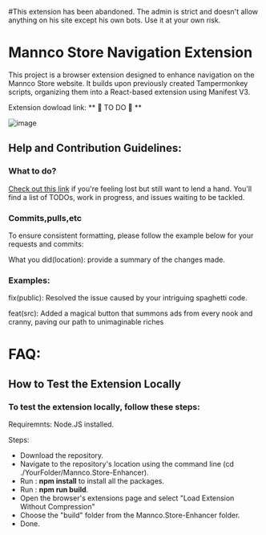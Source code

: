 #This extension has been abandoned. The admin is strict and doesn't allow anything on his site except his own bots. Use it at your own risk.

# Mannco Store Navigation Extension

This project is a browser extension designed to enhance navigation on the Mannco Store website. It builds upon previously created Tampermonkey scripts, organizing them into a React-based extension using Manifest V3.

Extension dowload link: ** 🐸 TO DO 🐇 **

![image](https://github.com/LucasHenriqueDiniz/Mannco.Store-Enhancer/assets/63087780/7a23b6d6-fa3e-431c-a33b-1ce0b511e1be)

## Help and Contribution Guidelines:
### What to do?
[Check out this link](https://github.com/users/LucasHenriqueDiniz/projects/2) if you're feeling lost but still want to lend a hand. You'll find a list of TODOs, work in progress, and issues waiting to be tackled.

### Commits,pulls,etc

To ensure consistent formatting, please follow the example below for your requests and commits:

What you did(location): provide a summary of the changes made.


### Examples:
fix(public): Resolved the issue caused by your intriguing spaghetti code.

feat(src): Added a magical button that summons ads from every nook and cranny, paving our path to unimaginable riches

# FAQ:

## How to Test the Extension Locally

### To test the extension locally, follow these steps:
Requiremnts: 
Node.JS installed.

Steps:
- Download the repository.
- Navigate to the repository's location using the command line (cd ./YourFolder/Mannco.Store-Enhancer).
- Run : **npm install** to install all the packages.
- Run : **npm run build**.
- Open the browser's extensions page and select "Load Extension Without Compression"
- Choose the "build" folder from the Mannco.Store-Enhancer folder.
- Done.
